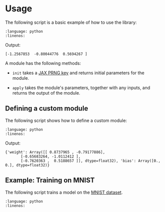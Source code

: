 # Usage

The following script is a basic example of how to use the library:

```{literalinclude} ../examples/basic.py
:language: python
:linenos:
```

Output:

```
[-1.2567853  -0.80044776  0.5694267 ]
```

A module has the following methods:

- ``init`` takes a [JAX PRNG key](https://docs.jax.dev/en/latest/_autosummary/jax.random.key.html) and returns initial parameters for the module.

- ``apply`` takes the module's parameters, together with any inputs, and returns the output of the module.

## Defining a custom module

The following script shows how to define a custom module:

```{literalinclude} ../examples/module.py
:language: python
:linenos:
```

Output:

```
{'weight': Array([[ 0.8737965 , -0.79177886],
       [-0.65683264, -1.0112412 ],
       [-0.7620363 ,  0.5188657 ]], dtype=float32), 'bias': Array([0., 0.], dtype=float32)}
```

## Example: Training on MNIST

The following script trains a model on the [MNIST dataset](https://www.tensorflow.org/datasets/catalog/mnist).

```{literalinclude} ../examples/mnist.py
:language: python
:linenos:
```
